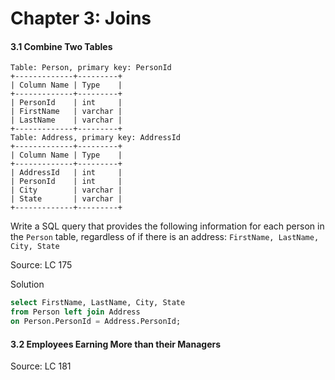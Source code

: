 # Chapter 3: Joins

#### 3.1 Combine Two Tables
```
Table: Person, primary key: PersonId
+-------------+---------+
| Column Name | Type    |
+-------------+---------+
| PersonId    | int     |
| FirstName   | varchar |
| LastName    | varchar |
+-------------+---------+
Table: Address, primary key: AddressId
+-------------+---------+
| Column Name | Type    |
+-------------+---------+
| AddressId   | int     |
| PersonId    | int     |
| City        | varchar |
| State       | varchar |
+-------------+---------+
```
Write a SQL query that provides the following information for each person in the `Person` table, regardless of if there is an address:
`FirstName, LastName, City, State`

Source: LC 175

Solution
```SQL
select FirstName, LastName, City, State
from Person left join Address
on Person.PersonId = Address.PersonId;
```

#### 3.2 Employees Earning More than their Managers

Source: LC 181

